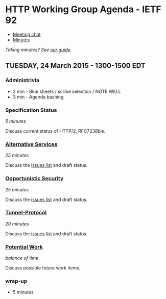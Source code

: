# HTTP Working Group Agenda - IETF 92

* [Meeting chat](xmpp:httpbis@jabber.ietf.org?join)
* [Minutes](http://etherpad.tools.ietf.org:9000/p/ietf92-httpbis)

*Taking minutes? See [our guide](https://github.com/httpwg/wiki/wiki/TakingMinutes)*


## TUESDAY, 24 March 2015 - 1300-1500 EDT

### Administrivia

* 2 min - Blue sheets / scribe selection / NOTE WELL
* 3 min - Agenda bashing

### Specification Status

*5 minutes*

Discuss current status of HTTP/2, RFC7238bis.

### [Alternative Services](https://tools.ietf.org/html/draft-ietf-httpbis-alt-svc)

*25 minutes*

Discuss the [issues list](https://github.com/httpwg/http-extensions/issues?q=is%3Aopen+is%3Aissue+label%3Aalt-svc) and draft status.


### [Opportunistic Security](https://tools.ietf.org/html/draft-ietf-httpbis-http2-encryption)

*25 minutes*

Discuss the [issues list](https://github.com/httpwg/http-extensions/issues?q=is%3Aopen+is%3Aissue+label%3Aopp-sec) and draft status.


### [Tunnel-Protocol](https://tools.ietf.org/html/draft-ietf-httpbis-tunnel-protocol)

*20 minutes*

Discuss the [issues list](https://github.com/httpwg/http-extensions/issues?q=is%3Aopen+is%3Aissue+label%3Atunnel-proto) and draft status.


### [Potential Work](https://github.com/httpwg/wiki/wiki/WatchList)

*balance of time*

Discuss possible future work items.

### wrap-up

* 5 minutes
